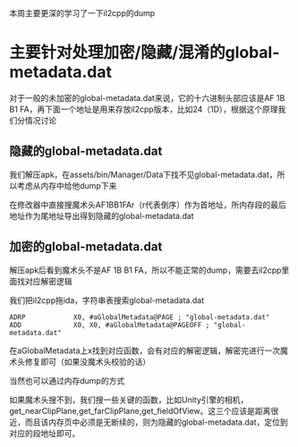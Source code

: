 本周主要更深的学习了一下il2cpp的dump

# 主要针对处理加密/隐藏/混淆的global-metadata.dat

对于一般的未加密的global-metadata.dat来说，它的十六进制头部应该是AF 1B B1 FA，再下面一个地址是用来存放il2cpp版本，比如24（1D），根据这个原理我们分情况讨论



## 隐藏的global-metadata.dat

我们解压apk，在assets/bin/Manager/Data下找不见global-metadata.dat，所以考虑从内存中给他dump下来

在修改器中直接搜魔术头AF1BB1FAr（r代表倒序）作为首地址，所内存段的最后地址作为尾地址导出得到隐藏的global-metadata.dat



## 加密的global-metadata.dat

解压apk后看到魔术头不是AF 1B B1 FA，所以不能正常的dump，需要去il2cpp里面找对应解密逻辑

我们把il2cpp拖ida，字符串表搜索global-metadata.dat

```
ADRP            X0, #aGlobalMetadata@PAGE ; "global-metadata.dat"
ADD             X0, X0, #aGlobalMetadata@PAGEOFF ; "global-metadata.dat"
```

在aGlobalMetadata上x找到对应函数，会有对应的解密逻辑，解密完进行一次魔术头修复即可（如果没魔术头校验的话）



当然也可以通过内存dump的方式

如果魔术头搜不到，我们搜一些关键的函数，比如Unity引擎的相机，get_nearClipPlane,get_farClipPlane,get_fieldOfView。这三个应该是距离很近，而且该内存页中必须是无断续的，则为隐藏的global-metadata.dat，定位到对应的段地址即可。



